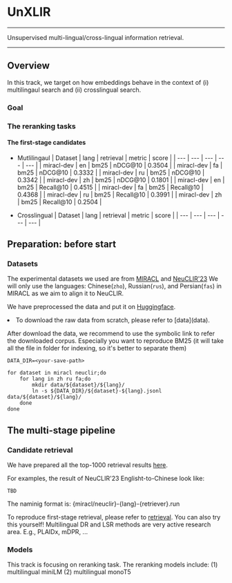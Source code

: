 # UnXLIR
---
Unsupervised multi-lingual/cross-lingual information retrieval.

---
## Overview
In this track, we target on how embeddings behave in the context of 
(i) multilingaul search and (ii) crosslingual search.

### Goal 
### The reranking tasks 

#### The first-stage candidates
- Mutlilingaul 
| Dataset    | lang | retrieval | metric    |  score  | 
| ---        | ---  | ---       | ---       | ---     |
| miracl-dev | en   | bm25      |  nDCG@10  | 0.3504  | 
| miracl-dev | fa   | bm25      |  nDCG@10  | 0.3332  | 
| miracl-dev | ru   | bm25      |  nDCG@10  | 0.3342  | 
| miracl-dev | zh   | bm25      |  nDCG@10  | 0.1801  | 
| miracl-dev | en   | bm25      | Recall@10 | 0.4515  | 
| miracl-dev | fa   | bm25      | Recall@10 | 0.4368  | 
| miracl-dev | ru   | bm25      | Recall@10 | 0.3991  | 
| miracl-dev | zh   | bm25      | Recall@10 | 0.2504  | 

- Crosslingual 
| Dataset    | lang | retrieval | metric    |  score  | 
| ---        | ---  | ---       | ---       | ---     |

## Preparation: before start

### Datasets
The experimental datasets we used are from [MIRACL](https://project-miracl.github.io/) and [NeuCLIR'23](https://neuclir.github.io/2023)
We will only use the languages: Chinese(`zho`), Russian(`rus`), and Persian(`fas`) in MIRACL as we aim to align it to NeuCLIR.

We have preprocessed the data and put it on [Huggingface](https://huggingface.co/datasets/DylanJHJ/essir-xlir).
<li>To download the raw data from scratch, please refer to [data](data).</li>

After download the data, we recommend to use the symbolic link to refer the downloaded corpus.
Especially you want to reproduce BM25 (it will take all the file in folder for indexing, so it's better to separate them)
```
DATA_DIR=<your-save-path>

for dataset in miracl neuclir;do
    for lang in zh ru fa;do
        mkdir data/${dataset}/${lang}/
        ln -s ${DATA_DIR}/${dataset}-${lang}.jsonl data/${dataset}/${lang}/
    done
done
```

## The multi-stage pipeline 
### Candidate retrieval
We have prepared all the top-1000 retrieval results [here]().

For examples, the result of NeuCLIR'23 Englisht-to-Chinese look like:
```
TBD
```
The naminig format is: {miracl/neuclir}-{lang}-{retriever}.run

To reproduce first-stage retrieval, please refer to [retrieval](retrieval). You can also try this yourself! 
Multilingual DR and LSR methods are very active research area. E.g., PLAIDx, mDPR, ...

### Models
This track is focusing on reranking task. The reranking models include:
(1) multilingual miniLM
(2) multilingual monoT5
